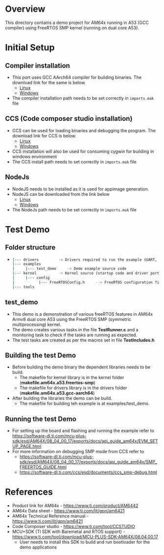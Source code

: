 # Overview

This directory contains a demo project for AM64x running in A53 (GCC compiler)
using FreeRTOS SMP kernel (running on dual core A53).


# Initial Setup
## Compiler installation
- This port uses GCC AArch64 compiler for building binaries. The download link for
the same is below.
    - [Linux](https://developer.arm.com/-/media/Files/downloads/gnu-a/9.2-2019.12/binrel/gcc-arm-9.2-2019.12-x86_64-aarch64-none-elf.tar.xz)
    - [Windows](https://developer.arm.com/-/media/Files/downloads/gnu-rm/7-2017q4/gcc-arm-none-eabi-7-2017-q4-major-win32.zip)
- The compiler installation path needs to be set correctly in `imports.mak` file

## CCS (Code composer studio installation)
- CCS can be used for loading binaries and debugging the program. The download link
for CCS is below.
    - [Linux](https://dr-download.ti.com/software-development/ide-configuration-compiler-or-debugger/MD-J1VdearkvK/11.2.0.00007/CCS11.2.0.00007_linux-x64.tar.gz)
    - [Windows](https://dr-download.ti.com/software-development/ide-configuration-compiler-or-debugger/MD-J1VdearkvK/11.2.0.00007/CCS11.2.0.00007_win64.zip)
- CCS installation will also be used for consuming cygwin for building in windows environment
- The CCS install path needs to set correctly in `imports.mak` file

## NodeJs
- NodeJS needs to be installed as it is used for appimage generation.
- NodeJS can be downloaded from the link below
    - [Linux](https://nodejs.org/dist/latest-v18.x/node-v18.12.1-linux-x64.tar.xz)
    - [Windows](https://nodejs.org/dist/latest-v18.x/node-v18.12.1-x64.msi)
- The NodeJs path needs to be set correctly in `imports.mak` file

# Test Demo

## Folder structure
- ``` bash
  |--- drivers         -> Drivers required to run the example (UART, pinmux, sciclient)
  |--- examples
  |     |--- test_demo     -> Demo example source code
  |--- kernel          -> Kernel source (startup code and driver porting layer)
  |     |--- config
  |           |--- FreeRTOSConfig.h     --> FreeRTOS configuration file
  |--- tools
  ```

## test_demo
- This demo is a demonstration of various freeRTOS features in AM64x Armv8 dual core A53
  using the FreeRTOS SMP (symmetric multiprocessing) kernel.
- The demo creates various tasks in the file **TestRunner.c** and a monitoring task to
  check if the tasks are running as expected.
- The test tasks are created as per the macros set in file **TestIncludes.h**

## Building the test Demo
- Before building the demo binary the dependent libraries needs to be build.
    - The makefile for kernel library is in the kernel folder (**makefile.am64x.a53.freertos-smp**)
    - The makefile for drivers library is in the drivers folder (**makefile.am64x.a53.gcc-aarch64**)
- After building the libraries the demo can be build.
    - The makefile for building teh example is at examples/test_demo.

## Running the test Demo
- For setting up the board and flashing and running the example refer to
  https://software-dl.ti.com/mcu-plus-sdk/esd/AM64X/08_04_00_17/exports/docs/api_guide_am64x/EVM_SETUP_PAGE.html
- For more information on debugging SMP mode from CCS refer to
    - https://software-dl.ti.com/mcu-plus-sdk/esd/AM64X/08_04_00_17/exports/docs/api_guide_am64x/SMP_FREERTOS_GUIDE.html
    - https://software-dl.ti.com/ccs/esd/documents/ccs_smp-debug.html

# References

- Product link for AM64x - https://www.ti.com/product/AM6442
- AM64x Data sheet - https://www.ti.com/lit/gpn/am6421
- AM64x Technical Reference manual - https://www.ti.com/lit/gpn/am6421
- Code Composer studio - https://www.ti.com/tool/CCSTUDIO
- MCU+SDK (TI SDK with Baremetal and RTOS support) - https://www.ti.com/tool/download/MCU-PLUS-SDK-AM64X/08.04.00.17
    - User needs to install this SDK to build and run bootloader for the demo applications